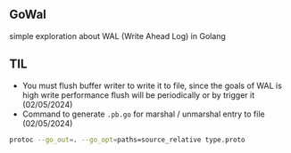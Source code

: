 ## GoWal

simple exploration about WAL (Write Ahead Log) in Golang

## TIL

- You must flush buffer writer to write it to file, since the goals of WAL is high write performance flush will be periodically or by trigger it (02/05/2024)
- Command to generate `.pb.go` for marshal / unmarshal entry to file (02/05/2024)
```sh
protoc --go_out=. --go_opt=paths=source_relative type.proto
```